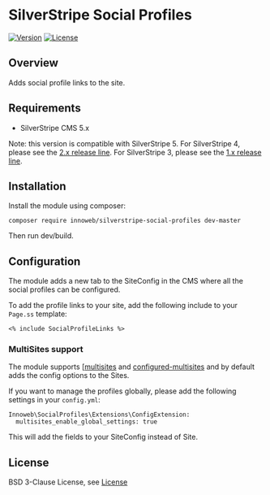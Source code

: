 # SilverStripe Social Profiles

[![Version](http://img.shields.io/packagist/v/innoweb/silverstripe-social-profiles.svg?style=flat-square)](https://packagist.org/packages/innoweb/silverstripe-social-profiles)
[![License](http://img.shields.io/packagist/l/innoweb/silverstripe-social-profiles.svg?style=flat-square)](license.md)

## Overview

Adds social profile links to the site.

## Requirements

* SilverStripe CMS 5.x

Note: this version is compatible with SilverStripe 5.
For SilverStripe 4, please see the [2.x release line](https://github.com/xini/silverstripe-social-profiles/tree/2).
For SilverStripe 3, please see the [1.x release line](https://github.com/xini/silverstripe-social-profiles/tree/1.0).

## Installation

Install the module using composer:
```
composer require innoweb/silverstripe-social-profiles dev-master
```

Then run dev/build.

## Configuration

The module adds a new tab to the SiteConfig in the CMS where all the social profiles can be configured. 

To add the profile links to your site, add the following include to your `Page.ss` template:

```
<% include SocialProfileLinks %>
```

### MultiSites support

The module supports [[multisites](https://github.com/symbiote/silverstripe-multisites) and [configured-multisites](https://github.com/fromholdio/silverstripe-configured-multisites) and by default adds the config options to the Sites.


If you want to manage the profiles globally, please add the following settings in your `config.yml`:

```
Innoweb\SocialProfiles\Extensions\ConfigExtension:
  multisites_enable_global_settings: true
``` 

This will add the fields to your SiteConfig instead of Site. 

## License

BSD 3-Clause License, see [License](license.md)
